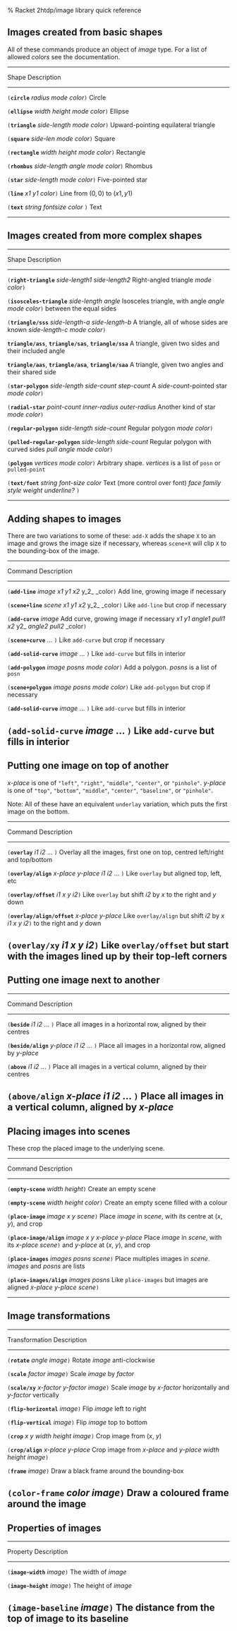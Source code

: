 % Racket 2htdp/image library quick reference

## Images created from basic shapes

All of these commands produce an object of _image_ type. For a list of allowed
_colors_ see the documentation.

-------------------------------------------------------------------------------------------------------------
Shape                                                              Description
------------------------------------------------------------------ ------------------------------------------
`(`**`circle`** _radius_ _mode_ _color_`)`                         Circle

`(`**`ellipse`** _width_ _height_ _mode_ _color_`)`                Ellipse

`(`**`triangle`** _side-length_ _mode_ _color_`)`                  Upward-pointing equilateral triangle

`(`**`square`** _side-len_ _mode_ _color_`)`                       Square

`(`**`rectangle`** _width_ _height_ _mode_ _color_`)`              Rectangle

`(`**`rhombus`** _side-length_ _angle_ _mode_ _color_`)`           Rhombus

`(`**`star`** _side-length_ _mode_ _color_`)`                      Five-pointed star

`(`**`line`** _x1_ _y1_ _color_`)`                                 Line from $(0,0)$ to $(x1, y1)$

`(`**`text`** _string_ _fontsize_ _color_ `)`                      Text 

-------------------------------------------------------------------------------------------------------------


## Images created from more complex shapes

-------------------------------------------------------------------------------------------------------------
Shape                                                              Description
------------------------------------------------------------------ ------------------------------------------
`(`**`right-triangle`** _side-length1_ _side-length2_              Right-angled triangle
    _mode_ _color_`)` 

`(`**`isosceles-triangle`** _side-length_ _angle_                  Isosceles triangle, with angle _angle_ 
    _mode_ _color_`)`                                              between the equal sides

`(`**`triangle/sss`** _side-length-a_ _side-length-b_              A triangle, all of whose sides are known 
    _side-length-c_ _mode_ _color_`)`

**`triangle/ass`**, **`triangle/sas`**, **`triangle/ssa`**         A triangle, given two sides and their
                                                                   included angle
                                                                   
**`triangle/aas`**, **`triangle/asa`**, **`triangle/saa`**         A triangle, given two angles and their
                                                                   shared side
                                                                   
`(`**`star-polygon`** _side-length_ _side-count_ _step-count_      A _side-count_-pointed star
    _mode_ _color_`)`

`(`**`radial-star`** _point-count_ _inner-radius_ _outer-radius_   Another kind of star
    _mode_ _color_`)`

`(`**`regular-polygon`** _side-length_ _side-count_                Regular polygon
    _mode_ _color_`)`

`(`**`pulled-regular-polygon`** _side-length_ _side-count_         Regular polygon with curved sides
    _pull_ _angle_ _mode_ _color_`)`

`(`**`polygon`** _vertices_  _mode_ _color_`)`                     Arbitrary shape. _vertices_ is a list of 
                                                                   `posn` or `pulled-point`

`(`**`text/font`** _string_ _font-size_ _color_                    Text (more control over font)
    _face_ _family_ _style_ _weight_ _underline?_ `)`

-------------------------------------------------------------------------------------------------------------


## Adding shapes to images

There are two variations to some of these: `add-X` adds the shape `X` to an
image and grows the image size if necessary, whereas `scene+X` will clip `X`
to the bounding-box of the image.

-------------------------------------------------------------------------------------------------------------
Command                                                            Description
------------------------------------------------------------------ ------------------------------------------
`(`**`add-line`** _image_ _x1_ _y1_ _x2_ y_2_ _color`)`            Add line, growing image if necessary

`(`**`scene+line`** _scene_ _x1_ _y1_ _x2_ y_2_ _color`)`          Like `add-line` but crop if necessary

`(`**`add-curve`** _image_                                         Add curve, growing image if necessary
                   _x1_ _y1_ _angle1_ _pull1_ 
                   _x2_ y2_ _angle2_ _pull2_ 
                   _color`)`
                   
`(`**`scene+curve`** ... `)`                                       Like `add-curve` but crop if necessary

`(`**`add-solid-curve`** _image_ ... `)`                           Like `add-curve` but fills in interior 

`(`**`add-polygon`** _image_ _posns_ _mode_ _color_`)`             Add a polygon. _posns_ is a list of `posn`

`(`**`scene+polygon`** _image_ _posns_ _mode_ _color_`)`           Like `add-polygon` but crop if necessary

`(`**`add-solid-curve`** _image_ ... `)`                           Like `add-curve` but fills in interior 

`(`**`add-solid-curve`** _image_ ... `)`                           Like `add-curve` but fills in interior 
------------------------------------------------------------------------------------------------------------- 


## Putting one image on top of another

_x-place_ is one of `"left"`, `"right"`, `"middle"`, `"center"`, or `"pinhole"`. _y-place_
is one of `"top"`, `"bottom"`, `"middle"`, `"center"`, `"baseline"`, or `"pinhole"`.

Note: All of these have an equivalent `underlay` variation, which puts the first image on the bottom.

-------------------------------------------------------------------------------------------------------------
Command                                                            Description
------------------------------------------------------------------ ------------------------------------------
`(`**`overlay`** _i1_ _i2_ ... `)`                                 Overlay all the images, first one on top,
                                                                   centred left/right and top/bottom

`(`**`overlay/align`** _x-place_ _y-place_ _i1_ _i2_ ... `)`       Like `overlay` but aligned top, left, etc

`(`**`overlay/offset`** _i1_ _x_ _y_ _i2_`)`                       Like `overlay` but shift _i2_ by _x_ to 
                                                                   the right and _y_ down

`(`**`overlay/align/offset`** _x-place_ _y-place_                  Like `overlay/align` but shift _i2_ by _x_ 
    _i1_ _x_ _y_ _i2_`)`                                           to the right and _y_ down
                                                                   
`(`**`overlay/xy`** _i1_ _x_ _y_ _i2_`)`                           Like `overlay/offset` but start with the 
                                                                   images lined up by their top-left corners
------------------------------------------------------------------------------------------------------------- 


## Putting one image next to another

-------------------------------------------------------------------------------------------------------------
Command                                                            Description
------------------------------------------------------------------ ------------------------------------------
`(`**`beside`** _i1_ _i2_ ... `)`                                  Place all images in a horizontal row, 
                                                                   aligned by their centres
                                                                   
`(`**`beside/align`** _y-place_ _i1_ _i2_ ... `)`                  Place all images in a horizontal row, 
                                                                   aligned by _y-place_

`(`**`above`** _i1_ _i2_ ... `)`                                   Place all images in a vertical column, 
                                                                   aligned by their centres
                                                                   
`(`**`above/align`** _x-place_ _i1_ _i2_ ... `)`                   Place all images in a vertical column, 
                                                                   aligned by _x-place_
------------------------------------------------------------------------------------------------------------- 


## Placing images into scenes

These crop the placed image to the underlying scene.

-------------------------------------------------------------------------------------------------------------
Command                                                            Description
------------------------------------------------------------------ ------------------------------------------
`(`**`empty-scene`** _width_ _height_`)`                           Create an empty scene

`(`**`empty-scene`** _width_ _height_ _color_`)`                   Create an empty scene filled with a colour

`(`**`place-image`** _image_ _x_ _y_ _scene_`)`                    Place _image_ in _scene_, with its centre 
                                                                   at (_x_, _y_), and crop

`(`**`place-image/align`** _image_ _x_ _y_ _x-place_ _y-place_     Place _image_ in _scene_, with its _x-place_ 
    _scene_`)`                                                     and _y-place_ at (_x_, _y_), and crop
    
`(`**`place-images`** _images_ _posns_ _scene_`)`                  Place multiples images in _scene_. _images_ 
                                                                   and _posns_ are lists

`(`**`place-images/align`** _images_ _posns_                       Like `place-images` but images are aligned
    _x-place_ _y-place_ _scene_`)`


------------------------------------------------------------------------------------------------------------- 


## Image transformations

-------------------------------------------------------------------------------------------------------------
Transformation                                                     Description
------------------------------------------------------------------ ------------------------------------------
`(`**`rotate`** _angle_ _image_`)`                                 Rotate _image_ anti-clockwise

`(`**`scale`** _factor_ _image_`)`                                 Scale _image_ by _factor_

`(`**`scale/xy`** _x-factor_ _y-factor_ _image_`)`                 Scale _image_ by _x-factor_ horizontally
                                                                   and _y-factor_ vertically

`(`**`flip-horizontal`** _image_`)`                                Flip _image_ left to right

`(`**`flip-vertical`** _image_`)`                                  Flip _image_ top to bottom

`(`**`crop`** _x_ _y_ _width_ _height_ _image_`)`                  Crop image from (_x_, _y_)

`(`**`crop/align`** _x-place_ _y-place_                            Crop image from _x-place_ and _y-place_
    _width_ _height_ _image_`)`

`(`**`frame`** _image_`)`                                          Draw a black frame around the bounding-box

`(`**`color-frame`** _color_ _image_`)`                            Draw a coloured frame around the image
-------------------------------------------------------------------------------------------------------------


## Properties of images

-------------------------------------------------------------------------------------------------------------
Property                                                           Description
------------------------------------------------------------------ ------------------------------------------
`(`**`image-width`** _image_`)`                                    The width of _image_

`(`**`image-height`** _image_`)`                                   The height of _image_

`(`**`image-baseline`** _image_`)`                                 The distance from the top of image to its
                                                                   baseline
------------------------------------------------------------------------------------------------------------
